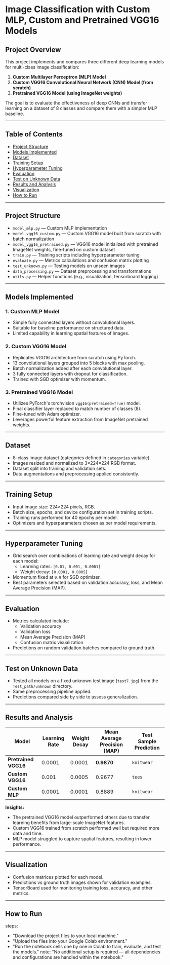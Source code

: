 # Image Classification with Custom MLP, Custom and Pretrained VGG16 Models

## Project Overview

This project implements and compares three different deep learning models for multi-class image classification:

1. **Custom Multilayer Perceptron (MLP) Model**
2. **Custom VGG16 Convolutional Neural Network (CNN) Model (from scratch)**
3. **Pretrained VGG16 Model (using ImageNet weights)**

The goal is to evaluate the effectiveness of deep CNNs and transfer learning on a dataset of 8 classes and compare them with a simpler MLP baseline.

---

## Table of Contents

- [Project Structure](#project-structure)  
- [Models Implemented](#models-implemented)  
- [Dataset](#dataset)  
- [Training Setup](#training-setup)  
- [Hyperparameter Tuning](#hyperparameter-tuning)  
- [Evaluation](#evaluation)  
- [Test on Unknown Data](#test-on-unknown-data)  
- [Results and Analysis](#results-and-analysis)  
- [Visualization](#visualization)  
- [How to Run](#how-to-run)  

---

## Project Structure

- `model_mlp.py` — Custom MLP implementation  
- `model_vgg16_custom.py` — Custom VGG16 model built from scratch with batch normalization  
- `model_vgg16_pretrained.py` — VGG16 model initialized with pretrained ImageNet weights, fine-tuned on custom dataset  
- `train.py` — Training scripts including hyperparameter tuning  
- `evaluate.py` — Metrics calculations and confusion matrix plotting  
- `test_unknown.py` — Testing models on unseen images  
- `data_processing.py` — Dataset preprocessing and transformations  
- `utils.py` — Helper functions (e.g., visualization, tensorboard logging)  

---

## Models Implemented

### 1. Custom MLP Model

- Simple fully connected layers without convolutional layers.
- Suitable for baseline performance on structured data.
- Limited capability in learning spatial features of images.

### 2. Custom VGG16 Model

- Replicates VGG16 architecture from scratch using PyTorch.
- 13 convolutional layers grouped into 5 blocks with max pooling.
- Batch normalization added after each convolutional layer.
- 3 fully connected layers with dropout for classification.
- Trained with SGD optimizer with momentum.

### 3. Pretrained VGG16 Model

- Utilizes PyTorch's torchvision `vgg16(pretrained=True)` model.
- Final classifier layer replaced to match number of classes (8).
- Fine-tuned with Adam optimizer.
- Leverages powerful feature extraction from ImageNet pretrained weights.

---

## Dataset

- 8-class image dataset (categories defined in `categories` variable).
- Images resized and normalized to 3×224×224 RGB format.
- Dataset split into training and validation sets.
- Data augmentations and preprocessing applied consistently.

---

## Training Setup

- Input image size: 224×224 pixels, RGB.
- Batch size, epochs, and device configuration set in training scripts.
- Training runs performed for 40 epochs per model.
- Optimizers and hyperparameters chosen as per model requirements.

---

## Hyperparameter Tuning

- Grid search over combinations of learning rate and weight decay for each model:
  - Learning rates: `[0.01, 0.001, 0.0001]`
  - Weight decay: `[0.0001, 0.0005]`
- Momentum fixed at `0.9` for SGD optimizer.
- Best parameters selected based on validation accuracy, loss, and Mean Average Precision (MAP).

---

## Evaluation

- Metrics calculated include:
  - Validation accuracy
  - Validation loss
  - Mean Average Precision (MAP)
  - Confusion matrix visualization
- Predictions on random validation batches compared to ground truth.

---

## Test on Unknown Data

- Tested all models on a fixed unknown test image (`test7.jpg`) from the `Test_path/unknown` directory.
- Same preprocessing pipeline applied.
- Predictions compared side by side to assess generalization.

---

## Results and Analysis

| Model                  | Learning Rate | Weight Decay | Mean Average Precision (MAP) | Test Sample Prediction |
|------------------------|---------------|--------------|------------------------------|------------------------|
| **Pretrained VGG16**   | 0.0001        | 0.0001       | **0.9870**                   | `knitwear`             |
| **Custom VGG16**       | 0.001         | 0.0005       | 0.9677                       | `tees`                 |
| **Custom MLP**         | 0.0001        | 0.0001       | 0.8889                       | `knitwear`             |

**Insights:**

- The pretrained VGG16 model outperformed others due to transfer learning benefits from large-scale ImageNet features.
- Custom VGG16 trained from scratch performed well but required more data and time.
- MLP model struggled to capture spatial features, resulting in lower performance.

---

## Visualization

- Confusion matrices plotted for each model.
- Predictions vs ground truth images shown for validation examples.
- TensorBoard used for monitoring training loss, accuracy, and other metrics.

---

## How to Run

steps:
  - "Download the project files to your local machine."
  - "Upload the files into your Google Colab environment."
  - "Run the notebook cells one by one in Colab to train, evaluate, and test the models."
note: "No additional setup is required — all dependencies and configurations are handled within the notebook."
